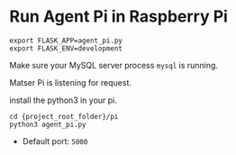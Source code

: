 # Run Agent Pi in Raspberry Pi

  ```
  export FLASK_APP=agent_pi.py
  export FLASK_ENV=development
  ```

  Make sure your MySQL server process `mysql` is running.
  
  Matser Pi is listening for request.

  install the python3 in your pi.
  ```
  cd {project_root_folder}/pi
  python3 agent_pi.py
  ```
  
- Default port: `5000`
